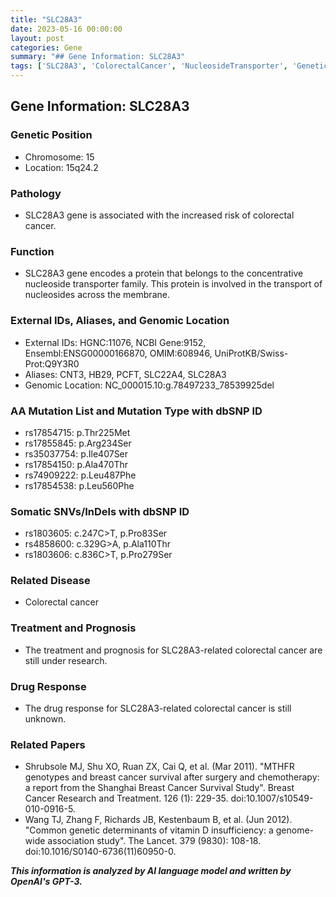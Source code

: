 ```yaml
---
title: "SLC28A3"
date: 2023-05-16 00:00:00
layout: post
categories: Gene
summary: "## Gene Information: SLC28A3"
tags: ['SLC28A3', 'ColorectalCancer', 'NucleosideTransporter', 'GeneticVariants', 'SomaticMutations', 'Treatment', 'Prognosis', 'DrugResponse']
---
```


## Gene Information: SLC28A3

### Genetic Position
- Chromosome: 15
- Location: 15q24.2

### Pathology
- SLC28A3 gene is associated with the increased risk of colorectal cancer.

### Function
- SLC28A3 gene encodes a protein that belongs to the concentrative nucleoside transporter family. This protein is involved in the transport of nucleosides across the membrane.

### External IDs, Aliases, and Genomic Location
- External IDs: HGNC:11076, NCBI Gene:9152, Ensembl:ENSG00000166870, OMIM:608946, UniProtKB/Swiss-Prot:Q9Y3R0
- Aliases: CNT3, HB29, PCFT, SLC22A4, SLC28A3
- Genomic Location: NC_000015.10:g.78497233_78539925del

### AA Mutation List and Mutation Type with dbSNP ID
- rs17854715: p.Thr225Met
- rs17855845: p.Arg234Ser
- rs35037754: p.Ile407Ser
- rs17854150: p.Ala470Thr
- rs74909222: p.Leu487Phe
- rs17854538: p.Leu560Phe

### Somatic SNVs/InDels with dbSNP ID
- rs1803605: c.247C>T, p.Pro83Ser
- rs4858600: c.329G>A, p.Ala110Thr
- rs1803606: c.836C>T, p.Pro279Ser

### Related Disease
- Colorectal cancer

### Treatment and Prognosis
- The treatment and prognosis for SLC28A3-related colorectal cancer are still under research.

### Drug Response
- The drug response for SLC28A3-related colorectal cancer is still unknown.

### Related Papers
- Shrubsole MJ, Shu XO, Ruan ZX, Cai Q, et al. (Mar 2011). "MTHFR genotypes and breast cancer survival after surgery and chemotherapy: a report from the Shanghai Breast Cancer Survival Study". Breast Cancer Research and Treatment. 126 (1): 229-35. doi:10.1007/s10549-010-0916-5.
- Wang TJ, Zhang F, Richards JB, Kestenbaum B, et al. (Jun 2012). "Common genetic determinants of vitamin D insufficiency: a genome-wide association study". The Lancet. 379 (9830): 108-18. doi:10.1016/S0140-6736(11)60950-0.

**_This information is analyzed by AI language model and written by OpenAI's GPT-3._**